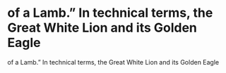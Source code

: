 # of a Lamb.” In technical terms, the Great White Lion and its Golden Eagle

of a Lamb.” In technical terms, the Great White Lion and its Golden Eagle